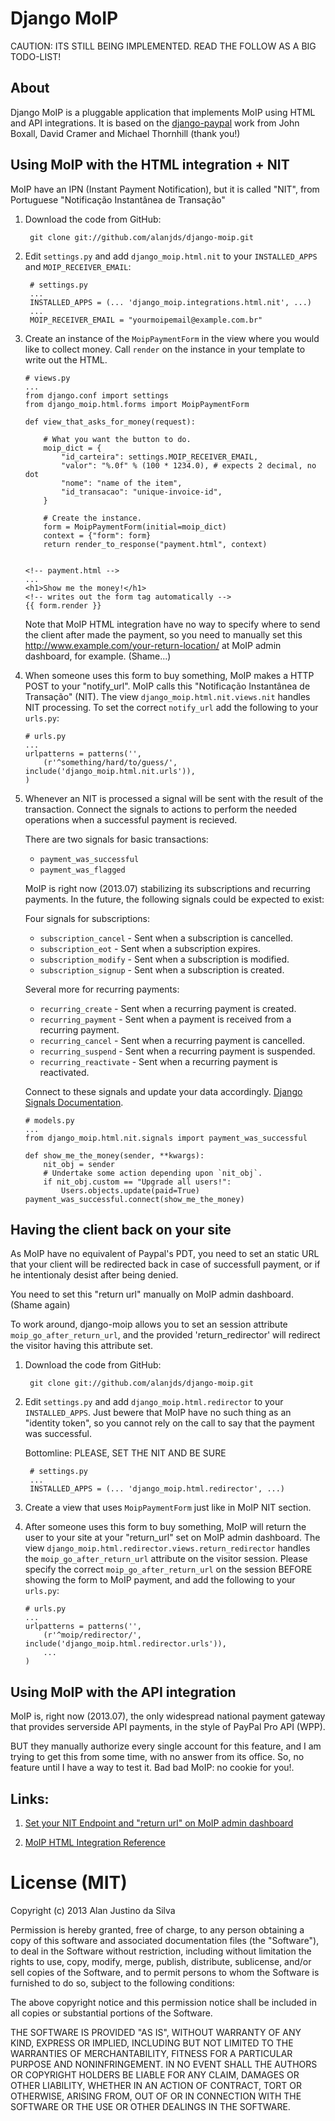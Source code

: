 Django MoIP
===========

CAUTION: ITS STILL BEING IMPLEMENTED. READ THE FOLLOW AS A BIG TODO-LIST!

About
-----

Django MoIP is a pluggable application that implements MoIP using HTML and API integrations.
It is based on the [django-paypal](https://github.com/dcramer/django-paypal) work
from John Boxall, David Cramer and Michael Thornhill (thank you!)


Using MoIP with the HTML integration + NIT
------------------------------------------

MoIP have an IPN (Instant Payment Notification), but it is called "NIT", from
Portuguese "Notificação Instantânea de Transação"

1. Download the code from GitHub:

        git clone git://github.com/alanjds/django-moip.git

1. Edit `settings.py` and add  `django_moip.html.nit` to your `INSTALLED_APPS` 
   and `MOIP_RECEIVER_EMAIL`:

        # settings.py
        ...
        INSTALLED_APPS = (... 'django_moip.integrations.html.nit', ...)
        ...
        MOIP_RECEIVER_EMAIL = "yourmoipemail@example.com.br"

1.  Create an instance of the `MoipPaymentForm` in the view where you would 
    like to collect money. Call `render` on the instance in your template to 
    write out the HTML.

        # views.py
        ...
        from django.conf import settings
        from django_moip.html.forms import MoipPaymentForm
        
        def view_that_asks_for_money(request):
        
            # What you want the button to do.
            moip_dict = {
                "id_carteira": settings.MOIP_RECEIVER_EMAIL,
                "valor": "%.0f" % (100 * 1234.0), # expects 2 decimal, no dot
                "nome": "name of the item",
                "id_transacao": "unique-invoice-id",
            }
            
            # Create the instance.
            form = MoipPaymentForm(initial=moip_dict)
            context = {"form": form}
            return render_to_response("payment.html", context)
            
            
        <!-- payment.html -->
        ...
        <h1>Show me the money!</h1>
        <!-- writes out the form tag automatically -->
        {{ form.render }}

    Note that MoIP HTML integration have no way to specify where to send the
    client after made the payment, so you need to manually set this
    http://www.example.com/your-return-location/ at MoIP admin dashboard,
    for example. (Shame...)

1.  When someone uses this form to buy something, MoIP makes a HTTP POST to
    your "notify_url". MoIP calls this "Notificação Instantânea de Transação" (NIT). 
    The view `django_moip.html.nit.views.nit` handles NIT processing. To set the 
    correct `notify_url` add the following to your `urls.py`:

        # urls.py
        ...
        urlpatterns = patterns('',
            (r'^something/hard/to/guess/', include('django_moip.html.nit.urls')),
        )

1.  Whenever an NIT is processed a signal will be sent with the result of the 
    transaction. Connect the signals to actions to perform the needed operations
    when a successful payment is recieved.
    
    There are two signals for basic transactions:
    - `payment_was_successful` 
    - `payment_was_flagged`

    MoIP is right now (2013.07) stabilizing its subscriptions and recurring
    payments. In the future, the following signals could be expected to exist:

    Four signals for subscriptions:
    - `subscription_cancel` - Sent when a subscription is cancelled.
    - `subscription_eot` - Sent when a subscription expires.
    - `subscription_modify` - Sent when a subscription is modified.
    - `subscription_signup` - Sent when a subscription is created.

    Several more for recurring payments:
    - `recurring_create` - Sent when a recurring payment is created.
    - `recurring_payment` - Sent when a payment is received from a recurring payment.
    - `recurring_cancel` - Sent when a recurring payment is cancelled.
    - `recurring_suspend` - Sent when a recurring payment is suspended.
    - `recurring_reactivate` - Sent when a recurring payment is reactivated.

    Connect to these signals and update your data accordingly. [Django Signals Documentation](http://docs.djangoproject.com/en/dev/topics/signals/).

        # models.py
        ...
        from django_moip.html.nit.signals import payment_was_successful
        
        def show_me_the_money(sender, **kwargs):
            nit_obj = sender
            # Undertake some action depending upon `nit_obj`.
            if nit_obj.custom == "Upgrade all users!":
                Users.objects.update(paid=True)
        payment_was_successful.connect(show_me_the_money)
        
        
Having the client back on your site
-----------------------------------

As MoIP have no equivalent of Paypal's PDT, you need to set an static URL that
your client will be redirected back in case of successfull payment, or if he
intentionaly desist after being denied.

You need to set this "return url" manually on MoIP admin dashboard. (Shame again)

To work around, django-moip allows you to set an session attribute
`moip_go_after_return_url`, and the provided 'return_redirector' will redirect
the visitor having this attribute set.

1. Download the code from GitHub:

        git clone git://github.com/alanjds/django-moip.git

1. Edit `settings.py` and add  `django_moip.html.redirector` to your `INSTALLED_APPS`.
   Just bewere that MoIP have no such thing as an "identity token", so you cannot
   rely on the call to say that the payment was successful.
   
   Bottomline: PLEASE, SET THE NIT AND BE SURE

        # settings.py
        ...
        INSTALLED_APPS = (... 'django_moip.html.redirector', ...)

1.  Create a view that uses `MoipPaymentForm` just like in MoIP NIT section.

1.  After someone uses this form to buy something, MoIP will return the user to your site at
    your "return_url" set on MoIP admin dashboard.
    The view `django_moip.html.redirector.views.return_redirector` handles the
    `moip_go_after_return_url` attribute on the visitor session. Please specify
    the correct `moip_go_after_return_url` on the session BEFORE showing the
    form to MoIP payment, and add the following to your `urls.py`:

        # urls.py
        ...
        urlpatterns = patterns('',
            (r'^moip/redirector/', include('django_moip.html.redirector.urls')),
            ...
        )


Using MoIP with the API integration
-----------------------------------

MoIP is, right now (2013.07), the only widespread national payment gateway that
provides serverside API payments, in the style of PayPal Pro API (WPP).

BUT they manually authorize every single account for this feature, and I am
trying to get this from some time, with no answer from its office. So,
no feature until I have a way to test it. Bad bad MoIP: no cookie for you!.

Links:
------

1. [Set your NIT Endpoint and "return url" on MoIP admin dashboard](https://www.moip.com.br/AdmCheckout.do?method=optional)

3. [MoIP HTML Integration Reference](https://www.moip.com.br/AdmCheckout.do?method=manual)


License (MIT)
=============

Copyright (c) 2013 Alan Justino da Silva

Permission is hereby granted, free of charge, to any person
obtaining a copy of this software and associated documentation
files (the "Software"), to deal in the Software without
restriction, including without limitation the rights to use,
copy, modify, merge, publish, distribute, sublicense, and/or sell
copies of the Software, and to permit persons to whom the
Software is furnished to do so, subject to the following
conditions:

The above copyright notice and this permission notice shall be
included in all copies or substantial portions of the Software.

THE SOFTWARE IS PROVIDED "AS IS", WITHOUT WARRANTY OF ANY KIND,
EXPRESS OR IMPLIED, INCLUDING BUT NOT LIMITED TO THE WARRANTIES
OF MERCHANTABILITY, FITNESS FOR A PARTICULAR PURPOSE AND
NONINFRINGEMENT. IN NO EVENT SHALL THE AUTHORS OR COPYRIGHT
HOLDERS BE LIABLE FOR ANY CLAIM, DAMAGES OR OTHER LIABILITY,
WHETHER IN AN ACTION OF CONTRACT, TORT OR OTHERWISE, ARISING
FROM, OUT OF OR IN CONNECTION WITH THE SOFTWARE OR THE USE OR
OTHER DEALINGS IN THE SOFTWARE.
